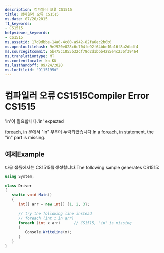 ```yaml
---
description: 컴파일러 오류 CS1515
title: 컴파일러 오류 CS1515
ms.date: 07/20/2015
f1_keywords:
- CS1515
helpviewer_keywords:
- CS1515
ms.assetid: 17d9dbbe-14a0-4c80-a942-82fa6ec2b0b0
ms.openlocfilehash: 9e2920e028c6c704fe92f64bbe10a16f8a2dbdf4
ms.sourcegitcommit: 5b475c1855b32cf78d2d1bbb4295e4c236f39464
ms.translationtype: MT
ms.contentlocale: ko-KR
ms.lasthandoff: 09/24/2020
ms.locfileid: "91151950"
---
```

# <a name="compiler-error-cs1515"></a><span data-ttu-id="20c03-103">컴파일러 오류 CS1515</span><span class="sxs-lookup"><span data-stu-id="20c03-103">Compiler Error CS1515</span></span>

<span data-ttu-id="20c03-104">'in'이 필요합니다.</span><span class="sxs-lookup"><span data-stu-id="20c03-104">'in' expected</span></span>  
  
 <span data-ttu-id="20c03-105">[foreach, in](../language-reference/keywords/foreach-in.md) 문에서 "in" 부분이 누락되었습니다.</span><span class="sxs-lookup"><span data-stu-id="20c03-105">In a [foreach, in](../language-reference/keywords/foreach-in.md) statement, the "in" part is missing.</span></span>  
  
## <a name="example"></a><span data-ttu-id="20c03-106">예제</span><span class="sxs-lookup"><span data-stu-id="20c03-106">Example</span></span>  

 <span data-ttu-id="20c03-107">다음 샘플에서는 CS1515를 생성합니다.</span><span class="sxs-lookup"><span data-stu-id="20c03-107">The following sample generates CS1515:</span></span>  
  
```csharp
using System;  
  
class Driver  
{  
   static void Main()  
   {  
      int[] arr = new int[] {1, 2, 3};  
  
      // try the following line instead  
      // foreach (int x in arr)  
      foreach (int x arr)      // CS1515, "in" is missing  
      {  
         Console.WriteLine(x);  
      }  
   }  
}  
```

